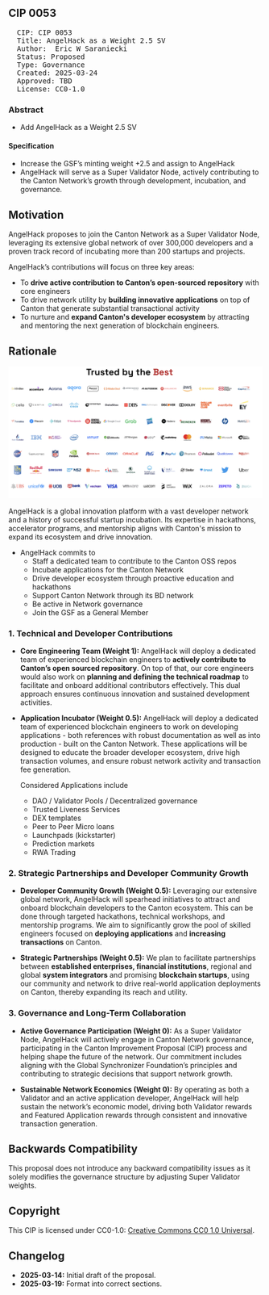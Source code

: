 ## CIP 0053

<pre>
  CIP: CIP 0053
  Title: AngelHack as a Weight 2.5 SV
  Author:  Eric W Saraniecki 
  Status: Proposed 
  Type: Governance 
  Created: 2025-03-24
  Approved: TBD
  License: CC0-1.0
</pre>

### Abstract

* Add AngelHack as a Weight 2.5 SV

#### Specification
* Increase the GSF’s minting weight +2.5 and assign to AngelHack
* AngelHack will serve as a Super Validator Node, actively contributing to the Canton Network’s growth through development, incubation, and governance.


## Motivation

AngelHack proposes to join the Canton Network as a Super Validator Node, leveraging its extensive global network of over 300,000 developers and a proven track record of incubating more than 200 startups and projects.

AngelHack’s contributions will focus on three key areas:
* To **drive active contribution to Canton’s open-sourced repository** with core engineers
* To drive network utility by **building innovative applications** on top of Canton that generate substantial transactional activity
* To nurture and **expand Canton's developer ecosystem** by attracting and mentoring the next generation of blockchain engineers.

## Rationale
![img](/cip-0053/cip-0053.png)

AngelHack is a global innovation platform with a vast developer network and a history of successful startup incubation. Its expertise in hackathons, accelerator programs, and mentorship aligns with Canton's mission to expand its ecosystem and drive innovation.


* AngelHack commits to
    * Staff a dedicated team to contribute to the Canton OSS repos
    * Incubate applications for the Canton Network
    * Drive developer ecosystem through proactive education and hackathons
    * Support Canton Network through its BD network
    * Be active in Network governance 
    * Join the GSF as a General Member 


### 1. Technical and Developer Contributions

* **Core Engineering Team (Weight 1):** AngelHack will deploy a dedicated team of experienced blockchain engineers to **actively contribute to Canton’s open sourced repository**. On top of that, our core engineers would also work on **planning and defining the technical roadmap** to facilitate and onboard additional contributors effectively. This dual approach ensures continuous innovation and sustained development activities. 

* **Application Incubator (Weight 0.5):** AngelHack will deploy a dedicated team of experienced blockchain engineers to work on developing applications - both references with robust documentation as well as into production - built on the Canton Network. These applications will be designed to educate the broader developer ecosystem, drive high transaction volumes, and ensure robust network activity and transaction fee generation.

    Considered Applications include
    * DAO / Validator Pools / Decentralized governance
    * Trusted Liveness Services
    * DEX templates
    * Peer to Peer Micro loans
    * Launchpads (kickstarter)
    * Prediction markets
    * RWA Trading

### 2. Strategic Partnerships and Developer Community Growth

* **Developer Community Growth (Weight 0.5):** Leveraging our extensive global network, AngelHack will spearhead initiatives to attract and onboard blockchain developers to the Canton ecosystem. This can be done through targeted hackathons, technical workshops, and mentorship programs. We aim to significantly grow the pool of skilled engineers focused on **deploying applications** and **increasing transactions** on Canton. 

* **Strategic Partnerships (Weight 0.5):** We plan to facilitate partnerships between **established enterprises, financial institutions**, regional and global **system integrators** and promising **blockchain startups**, using our community and network to drive real-world application deployments on Canton, thereby expanding its reach and utility.

### 3. Governance and Long-Term Collaboration

* **Active Governance Participation (Weight 0):** As a Super Validator Node, AngelHack will actively engage in Canton Network governance, participating in the Canton Improvement Proposal (CIP) process and helping shape the future of the network. Our commitment includes aligning with the Global Synchronizer Foundation’s principles and contributing to strategic decisions that support network growth. 

* **Sustainable Network Economics (Weight 0):** By operating as both a Validator and an active application developer, AngelHack will help sustain the network’s economic model, driving both Validator rewards and Featured Application rewards through consistent and innovative transaction generation.

## Backwards Compatibility
This proposal does not introduce any backward compatibility issues as it solely modifies the governance structure by adjusting Super Validator weights.

## Copyright

This CIP is licensed under CC0-1.0: [Creative Commons CC0 1.0 Universal](https://creativecommons.org/publicdomain/zero/1.0/).

## Changelog

* **2025-03-14:** Initial draft of the proposal.
* **2025-03-19:** Format into correct sections.